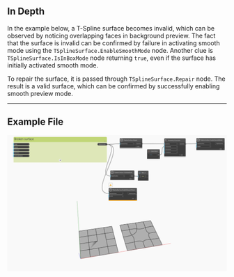 ## In Depth
In the example below, a T-Spline surface becomes invalid, which can be observed by noticing overlapping faces in background preview. The fact that the surface is invalid can be confirmed by failure in activating smooth mode using the `TSplineSurface.EnableSmoothMode` node. Another clue is `TSplineSurface.IsInBoxMode` node returning `true`, even if the surface has initially activated smooth mode. 

To repair the surface, it is passed through `TSplineSurface.Repair` node. The result is a valid surface, which can be confirmed by successfully enabling smooth preview mode. 
___
## Example File

![TSplineSurface.Repair](./Autodesk.DesignScript.Geometry.TSpline.TSplineSurface.Repair_img.jpg)